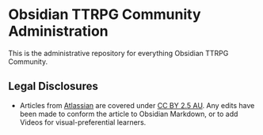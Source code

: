 # Obsidian TTRPG Community Administration

This is the administrative repository for everything Obsidian TTRPG Community.

## Legal Disclosures

- Articles from [Atlassian](https://www.atlassian.com/git/tutorials) are covered under [CC BY 2.5 AU](https://creativecommons.org/licenses/by/2.5/au/). Any edits have been made to conform the article to Obsidian Markdown, or to add Videos for visual-preferential learners.